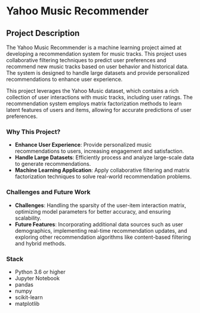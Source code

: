 # Yahoo Music Recommender

## Project Description

The Yahoo Music Recommender is a machine learning project aimed at developing a recommendation system for music tracks. This project uses collaborative filtering techniques to predict user preferences and recommend new music tracks based on user behavior and historical data. The system is designed to handle large datasets and provide personalized recommendations to enhance user experience.

This project leverages the Yahoo Music dataset, which contains a rich collection of user interactions with music tracks, including user ratings. The recommendation system employs matrix factorization methods to learn latent features of users and items, allowing for accurate predictions of user preferences.

### Why This Project?
- **Enhance User Experience**: Provide personalized music recommendations to users, increasing engagement and satisfaction.
- **Handle Large Datasets**: Efficiently process and analyze large-scale data to generate recommendations.
- **Machine Learning Application**: Apply collaborative filtering and matrix factorization techniques to solve real-world recommendation problems.

### Challenges and Future Work
- **Challenges**: Handling the sparsity of the user-item interaction matrix, optimizing model parameters for better accuracy, and ensuring scalability.
- **Future Features**: Incorporating additional data sources such as user demographics, implementing real-time recommendation updates, and exploring other recommendation algorithms like content-based filtering and hybrid methods.

### Stack
- Python 3.6 or higher
- Jupyter Notebook
- pandas
- numpy
- scikit-learn
- matplotlib
